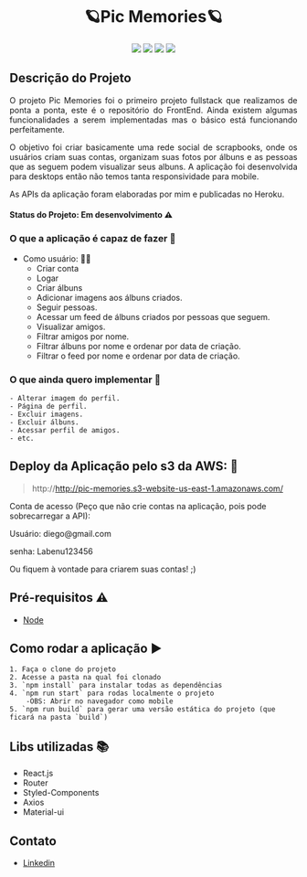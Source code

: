 <h1 align="center"> 🪐Pic Memories🪐 </h1>

<p align="center"><img src="https://img.shields.io/static/v1?label=react&message=framework&color=blue&style=flat&logo=REACT"/>
<img src="https://img.shields.io/static/v1?label=styled-components&message=lib&color=pink&style=flat&logo=STYLED-COMPONENTS"/>
<img src="https://img.shields.io/static/v1?label=axios&message=lib&color=black&style=flat&logo=AXIOS"/>
<img src="https://img.shields.io/static/v1?label=router&message=lib&color=blue&style=flat&logo=ROUTER"/></p>



## Descrição do Projeto
<p align="justify"> O projeto Pic Memories foi o primeiro projeto fullstack que realizamos de ponta a ponta, este é o repositório do FrontEnd. Ainda existem algumas funcionalidades a serem implementadas mas o básico está funcionando perfeitamente.</p>
<p align="justify"> O objetivo foi criar basicamente uma rede social de scrapbooks, onde os usuários criam suas contas, organizam suas fotos por álbuns e as pessoas que as seguem podem visualizar seus albuns. A aplicação foi desenvolvida para desktops então não temos tanta responsividade para mobile.</p>
<p align="justify">As APIs da aplicação foram elaboradas por mim e publicadas no Heroku.</p>

#### Status do Projeto: Em desenvolvimento :warning:

### O que a aplicação é capaz de fazer :checkered_flag:
- Como usuário: :ok_woman:
    - Criar conta 
    - Logar
    - Criar álbuns
    - Adicionar imagens aos álbuns criados.
    - Seguir pessoas.
    - Acessar um feed de álbuns criados por pessoas que seguem.
    - Visualizar amigos.
    - Filtrar amigos por nome.
    - Filtrar álbuns por nome e ordenar por data de criação.
    - Filtrar o feed por nome e ordenar por data de criação.
    
### O que ainda quero implementar :checkered_flag:
    - Alterar imagem do perfil.
    - Página de perfil.
    - Excluir imagens.
    - Excluir álbuns.
    - Acessar perfil de amigos.
    - etc.
    
## Deploy da Aplicação pelo s3 da AWS: :dash:

> http://http://pic-memories.s3-website-us-east-1.amazonaws.com/
<p>Conta de acesso (Peço que não crie contas na aplicação, pois pode sobrecarregar a API):</p>
<p>Usuário: diego@gmail.com</p>
<p>senha: Labenu123456</p>
<p>Ou fiquem à vontade para criarem suas contas! ;) </p>

## Pré-requisitos :warning:

- [Node](https://nodejs.org/en/download/)

## Como rodar a aplicação :arrow_forward:
    1. Faça o clone do projeto
    2. Acesse a pasta na qual foi clonado
    3. `npm install` para instalar todas as dependências
    4. `npm run start` para rodas localmente o projeto
        -OBS: Abrir no navegador como mobile
    5. `npm run build` para gerar uma versão estática do projeto (que ficará na pasta `build`)
    
## Libs utilizadas :books:

- React.js
- Router
- Styled-Components
- Axios
- Material-ui

## Contato
- [Linkedin](https://www.linkedin.com/in/diegomiyabara/)
